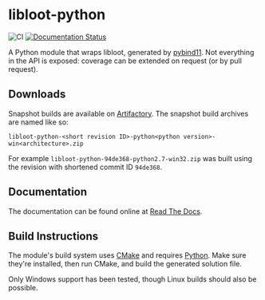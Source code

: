 libloot-python
==============

![CI](https://github.com/loot/libloot-python/workflows/CI/badge.svg?branch=master&event=push)
[![Documentation Status](https://readthedocs.org/projects/loot-api-python/badge/)](http://loot-api-python.readthedocs.io/)

A Python module that wraps libloot, generated by [pybind11](https://github.com/pybind/pybind11). Not everything in the API is exposed: coverage can be extended on request (or by pull request).

## Downloads

Snapshot builds are available on [Artifactory](https://loot.jfrog.io/ui/repos/tree/General/libloot-python). The snapshot build archives are named like so:

```
libloot-python-<short revision ID>-python<python version>-win<architecture>.zip
```

For example `libloot-python-94de368-python2.7-win32.zip` was built using the revision with shortened commit ID `94de368`.

## Documentation

The documentation can be found online at [Read The Docs](http://loot-api-python.readthedocs.org/).

## Build Instructions

The module's build system uses [CMake](https://cmake.org/) and requires [Python](https://www.python.org). Make sure they're installed, then run CMake, and build the generated solution file.

Only Windows support has been tested, though Linux builds should also be possible.
